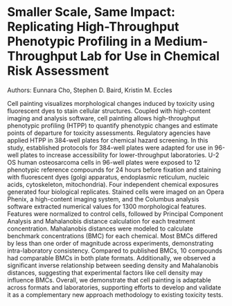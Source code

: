 # Smaller Scale, Same Impact: Replicating High-Throughput Phenotypic Profiling in a Medium-Throughput Lab for Use in Chemical Risk Assessment
Authors: Eunnara Cho, Stephen D. Baird, Kristin M. Eccles

Cell painting visualizes morphological changes induced by toxicity using fluorescent dyes to stain cellular structures. Coupled with high-content imaging and analysis software, cell painting allows high-throughput phenotypic profiling (HTPP) to quantify phenotypic changes and estimate points of departure for toxicity assessments. Regulatory agencies have applied HTPP in 384-well plates for chemical hazard screening. In this study, established protocols for 384-well plates were adapted for use in 96-well plates to increase accessibility for lower-throughput laboratories. U-2 OS human osteosarcoma cells in 96-well plates were exposed to 12 phenotypic reference compounds for 24 hours before fixation and staining with fluorescent dyes (golgi apparatus, endoplasmic reticulum, nucleic acids, cytoskeleton, mitochondria). Four independent chemical exposures generated four biological replicates. Stained cells were imaged on an Opera Phenix, a high-content imaging system, and the Columbus analysis software extracted numerical values for 1300 morphological features. Features were normalized to control cells, followed by Principal Component Analysis and Mahalanobis distance calculation for each treatment concentration. Mahalanobis distances were modeled to calculate benchmark concentrations (BMC) for each chemical. Most BMCs differed by less than one order of magnitude across experiments, demonstrating intra-laboratory consistency. Compared to published BMCs, 10 compounds had comparable BMCs in both plate formats. Additionally, we observed a significant inverse relationship between seeding density and Mahalanobis distances, suggesting that experimental factors like cell density may influence BMCs. Overall, we demonstrate that cell painting is adaptable across formats and laboratories, supporting efforts to develop and validate it as a complementary new approach methodology to existing toxicity tests.
